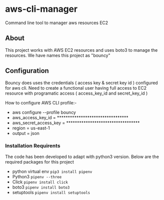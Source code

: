 # aws-cli-manager
Command line tool to manager aws resources EC2

## About

This project works with AWS EC2 resources and uses boto3 to manage the resources. We have names this project as "bouncy"

## Configuration

Bouncy does uses the credentials ( access key & secret key id ) configured for aws cli. 
Need to create a functional user having full access to EC2 resource with programatic access ( access_key_id and secret_key_id )

How to configure AWS CLI profile:- 
* aws configure --profile bouncy
* aws_access_key_id = *********************************
* aws_secret_access_key = **********************************
* region = us-east-1 
* output = json

### Installation Requirents 
The code has been developed to adapt with python3 version. Below are the required packages for this project

* python virtual env
`pip3 install pipenv`
* Python3
`pipenv --three`
* Click
`pipenv install click`
* boto3
`pipenv install boto3`
* setuptools 
`pipenv install setuptools`




